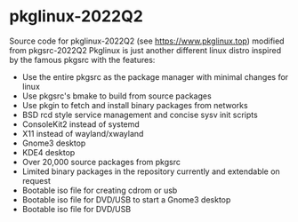 # pkglinux-2022Q2
Source code for pkglinux-2022Q2 (see https://www.pkglinux.top) modified from pkgsrc-2022Q2
Pkglinux is just another different linux distro inspired by the famous pkgsrc with the features:
<ul>
    <li>Use the entire pkgsrc as the package manager with minimal changes for linux
    </li><li>Use pkgsrc's bmake to build from source packages
    </li><li>Use pkgin to fetch and install binary packages from networks
    </li><li>BSD rcd style service management and concise sysv init scripts
    </li><li>ConsoleKit2 instead of systemd
    </li><li>X11 instead of wayland/xwayland
    </li><li>Gnome3 desktop
    </li><li>KDE4 desktop
    </li><li>Over 20,000 source packages from pkgsrc
    </li><li>Limited binary packages in the repository currently and extendable on request
    </li><li>Bootable iso file for creating cdrom or usb
    </li><li>Bootable iso file for DVD/USB to start a Gnome3 desktop
    </li><li>Bootable iso file for DVD/USB</li>
</ul>
